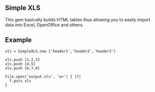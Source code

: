 Simple XLS
----------

This gem basically builds HTML tables thus allowing you to easily import data into Excel, OpenOffice and others.

Example
-------

    xls = SimpleXLS.new ['header1','header2','header3']

    xls.push [1,2,3]
    xls.push [4,5]
    xls.push [6,7,8]

    File.open('output.xls', 'w+') { |f|
      f.puts xls
    }